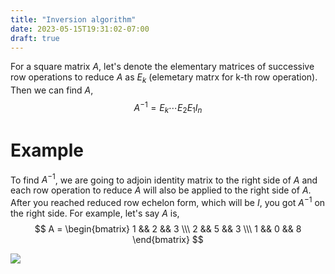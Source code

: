 ```yaml
---
title: "Inversion algorithm"
date: 2023-05-15T19:31:02-07:00
draft: true
---
```


For a square matrix $A$, let's denote the elementary matrices of successive row operations to reduce $A$ as $E_k$ (elemetary matrx for k-th row operation). Then we can find $A$,
$$
A^{-1} = E_k \dotsm E_2 E_1 I_n
$$

# Example
To find $A^{-1}$, we are going to adjoin identity matrix to the right side of $A$ and each row operation to reduce $A$ will also be applied to the right side of $A$. After you reached reduced row echelon form, which will be $I$, you got $A^{-1}$ on the right side. For example, let's say $A$ is,
$$
A = \begin{bmatrix} 
1 && 2 && 3
\\\ 
2 && 5 && 3
\\\
1 && 0 && 8
 \end{bmatrix}
$$

![](/posts/linear_algebra/chapter1/images/inversion_algorithm.png)

